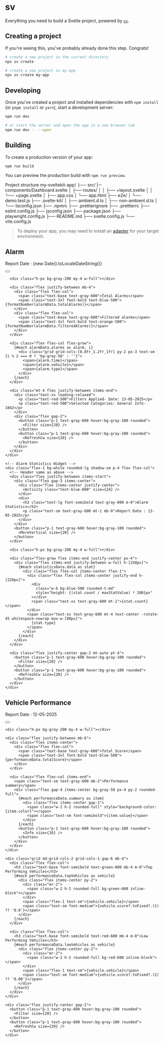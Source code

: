 # sv

Everything you need to build a Svelte project, powered by [`sv`](https://github.com/sveltejs/cli).

## Creating a project

If you're seeing this, you've probably already done this step. Congrats!

```bash
# create a new project in the current directory
npx sv create

# create a new project in my-app
npx sv create my-app
```

## Developing

Once you've created a project and installed dependencies with `npm install` (or `pnpm install` or `yarn`), start a development server:

```bash
npm run dev

# or start the server and open the app in a new browser tab
npm run dev -- --open
```

## Building

To create a production version of your app:

```bash
npm run build
```

You can preview the production build with `npm run preview`.

Project structure 
my-sveltekit-app/
├── src/
    |--components/Dashboard.svelte
│   ├── routes/
│   │   ├── +layout.svelte
│   │   └── +page.svelte 
│   ├── app.css
│   └── app.html
├── e2e/
│   └── demo.test.js
├── .svelte-kit/
│   ├── ambient.d.ts
│   ├── non-ambient.d.ts
│   └── tsconfig.json
├── .npmrc
├── .prettierignore
├── .prettierrc
├── eslint.config.js
├── jsconfig.json
├── package.json
├── playwright.config.js
├── README.md
├── svelte.config.js
└── vite.config.js

> To deploy your app, you may need to install an [adapter](https://svelte.dev/docs/kit/adapters) for your target environment.



<script>
  import { onMount } from 'svelte';
  import { MoreVertical, Filter, RefreshCw, Clock, Activity, Truck, Info } from 'lucide-svelte';
  
  let alarmData = {
    totalAlarms: 0,
    filteredAlarms: 0,
    alarms: []
  };
  
  let statisticsData = {
    data: []
  };
  
  let performanceData = {
    totalScore: 0,
    summary: {
      green: 0,
      yellow: 0,
      red: 0,
      grey: 0
    },
    topVehicles: [],
    lowVehicles: []
  };

  // Add this new variable
  let maxStatValue = 0;

  onMount(async () => {
    try {
      // Fetch alarms data
      const alarmsResponse = await fetch('/alarms_json.json');
      const alarmsJson = await alarmsResponse.json();
      
      // Process alarms data
      const { alarms } = alarmsJson;
      alarmData = {
        totalAlarms: Object.values(alarms.counts).reduce((a, b) => a + b, 0),
        filteredAlarms: alarms.alarms.length,
        alarms: alarms.alarms.map(alarm => ({
          time: alarm.createtime.split(' ')[1],
          vehicle: alarm.plate,
          type: alarm.alarmtext.trim()
        }))
      };

      // Process statistics data
      statisticsData.data = Object.entries(alarms.counts).map(([type, count]) => ({
        label: type.trim(),
        value: count
      }));

      // Calculate maxStatValue after processing statistics data
      maxStatValue = Math.max(...statisticsData.data.map(stat => stat.value));

      // Fetch vehicle performance data
      const performanceResponse = await fetch('/vehicle_performance_json.json');
      const vehicleData = await performanceResponse.json();
      
      // Process performance data
      const sortedVehicles = [...vehicleData]
        .filter(v => v.ragScore != null) // Filter out null/undefined values
        .sort((a, b) => Number(a.ragScore) - Number(b.ragScore)); // Ensure numbers for sorting
      
      const summary = vehicleData.reduce((acc, vehicle) => {
        const score = Number(vehicle.ragScore) || 0; // Convert to number, default to 0
        if (score === 0) acc.green++;
        else if (score < 3) acc.yellow++;
        else if (score > 3) acc.red++;
        else acc.grey++;
        return acc;
      }, { green: 0, yellow: 0, red: 0, grey: 0 });

      performanceData = {
        totalScore: (vehicleData
          .reduce((sum, v) => sum + (Number(v.ragScore) || 0), 0) / vehicleData.length)
          .toFixed(2),
        summary,
        topVehicles: sortedVehicles.slice(0, 5).map(v => ({
          vehicle: v.plateNo || 'Unknown',
          score: Number(v.ragScore) || 0
        })),
        lowVehicles: sortedVehicles.slice(-5).reverse().map(v => ({
          vehicle: v.plateNo || 'Unknown',
          score: Number(v.ragScore) || 0
        }))
      };
    } catch (error) {
      console.error('Error loading data:', error);
    }
  });

  function formatNumber(num) {
    return num.toString().replace(/\B(?=(\d{3})+(?!\d))/g, ",");
  }
</script>

<div class="flex flex-col gap-4 p-4 bg-gray-100 font-inter">
  <div class="flex gap-4 w-full md:flex-row flex-col">
    <!-- Alarm Widget -->
    <div class="flex-1 bg-white rounded-lg shadow-sm p-4 flex flex-col">
      <div class="flex justify-between items-start">
        <div class="flex gap-3 items-center">
          <div class="flex items-center justify-center">
            <Clock class="text-blue-800" size={24} />
          </div>
          <div>
            <h2 class="text-lg font-semibold text-gray-800 m-0">Alarm</h2>
            <p class="text-sm text-gray-600 mt-1 mb-0">Report Date : {new Date().toLocaleDateString()}</p>
          </div>
        </div>
        <button class="p-1 text-gray-600 hover:bg-gray-100 rounded">
          <MoreVertical size={20} />
        </button>
      </div>
      
      <div class="h-px bg-gray-200 my-4 w-full"></div>
      
      <div class="flex justify-between mb-4">
        <div class="flex flex-col">
          <span class="text-base text-gray-600">Total Alarms</span>
          <span class="text-3xl font-bold text-blue-500">{formatNumber(alarmData.totalAlarms)}</span>
        </div>
        <div class="flex flex-col">
          <span class="text-base text-gray-600">Filtered alarms</span>
          <span class="text-3xl font-bold text-orange-500">{formatNumber(alarmData.filteredAlarms)}</span>
        </div>
      </div>
      
      <div class="flex flex-col flex-grow">
        {#each alarmData.alarms as alarm, i}
          <div class="grid grid-cols-[0.8fr_1.2fr_1fr] py-2 px-3 text-sm {i % 2 === 0 ? 'bg-gray-50' : ''}">
            <span>{alarm.time}</span>
            <span>{alarm.vehicle}</span>
            <span>{alarm.type}</span>
          </div>
        {/each}
      </div>
      
      <div class="mt-4 flex justify-between items-end">
        <div class="text-xs leading-relaxed">
          <p class="text-red-500">Filters Applied- Date: 13-05-2025</p>
          <p class="text-red-500">Selected Categories: General Info- 1842</p>
        </div>
        <div class="flex gap-2">
          <button class="p-1 text-gray-600 hover:bg-gray-100 rounded">
            <Filter size={20} />
          </button>
          <button class="p-1 text-gray-600 hover:bg-gray-100 rounded">
            <RefreshCw size={20} />
          </button>
        </div>
      </div>
    </div>
    
    <!-- Alarm Statistics Widget -->
    <div class="flex-1 bg-white rounded-lg shadow-sm p-4 flex flex-col">
      <!-- Header same as above -->
      <div class="flex justify-between items-start">
        <div class="flex gap-3 items-center">
          <div class="flex items-center justify-center">
            <Activity class="text-blue-800" size={24} />
          </div>
          <div>
            <h2 class="text-lg font-semibold text-gray-800 m-0">Alarm Statistics</h2>
            <p class="text-sm text-gray-600 mt-1 mb-0">Report Date : 13-05-2025</p>
          </div>
        </div>
        <button class="p-1 text-gray-600 hover:bg-gray-100 rounded">
          <MoreVertical size={20} />
        </button>
      </div>
      
      <div class="h-px bg-gray-200 my-4 w-full"></div>
      
      <div class="flex-grow flex items-end justify-center px-4">
        <div class="flex items-end justify-between w-full h-[250px]">
          {#each statisticsData.data as stat}
            <div class="flex flex-col items-center flex-1">
              <div class="flex flex-col items-center justify-end h-[220px]">
                <div 
                  class="w-6 bg-blue-500 rounded-t-md" 
                  style="height: {(stat.count / maxStatValue) * 200}px"
                ></div>
                <span class="text-xs text-gray-600 mt-1">{stat.count}</span>
              </div>
              <span class="text-xs text-gray-600 mt-4 text-center -rotate-45 whitespace-nowrap max-w-[80px]">
                {stat.type}
              </span>
            </div>
          {/each}
        </div>
      </div>
      
      <div class="flex justify-center gap-2 mt-auto pt-4">
        <button class="p-1 text-gray-600 hover:bg-gray-100 rounded">
          <Filter size={20} />
        </button>
        <button class="p-1 text-gray-600 hover:bg-gray-100 rounded">
          <RefreshCw size={20} />
        </button>
      </div>
    </div>
  </div>
  
  <!-- Vehicle Performance Widget -->
  <div class="w-full bg-white rounded-lg shadow-sm p-4 flex flex-col">
    <div class="flex justify-between items-start">
      <div class="flex gap-3 items-center">
        <div class="flex items-center justify-center">
          <Truck class="text-blue-800" size={24} />
        </div>
        <div>
          <h2 class="text-lg font-semibold text-gray-800 m-0">Vehicle Performance</h2>
          <p class="text-sm text-gray-600 mt-1 mb-0">Report Date : 12-05-2025</p>
        </div>
      </div>
      <button class="p-1 text-gray-600 hover:bg-gray-100 rounded">
        <MoreVertical size={20} />
      </button>
    </div>
    
    <div class="h-px bg-gray-200 my-4 w-full"></div>
    
    <div class="flex justify-between mb-6">
      <div class="flex items-center">
        <div class="flex flex-col">
          <span class="text-base text-gray-600">Total Score</span>
          <span class="text-3xl font-bold text-blue-500">{performanceData.totalScore}</span>
        </div>
      </div>
      
      <div class="flex flex-col items-end">
        <span class="text-sm text-gray-600 mb-2">Performance summary</span>
        <div class="flex gap-4 items-center bg-gray-50 px-4 py-2 rounded-full">
          {#each performanceData.summary as item}
            <div class="flex items-center gap-1">
              <span class="w-2 h-2 rounded-full" style="background-color: {item.color}"></span>
              <span class="text-sm font-semibold">{item.value}</span>
            </div>
          {/each}
          <button class="p-1 text-gray-600 hover:bg-gray-100 rounded">
            <Info size={16} />
          </button>
        </div>
      </div>
    </div>
    
    <div class="grid md:grid-cols-2 grid-cols-1 gap-6 mb-4">
      <div class="flex flex-col">
        <h3 class="text-base font-semibold text-green-600 mb-4 m-0">Top Performing Vehicles</h3>
        {#each performanceData.topVehicles as vehicle}
          <div class="flex items-center py-2">
            <div class="mr-2">
              <span class="w-2 h-2 rounded-full bg-green-600 inline-block"></span>
            </div>
            <span class="flex-1 text-sm">{vehicle.vehicle}</span>
            <span class="text-sm font-medium">{vehicle.score?.toFixed?.(1) ?? '0.0'}</span>
          </div>
        {/each}
      </div>
      
      <div class="flex flex-col">
        <h3 class="text-base font-semibold text-red-600 mb-4 m-0">Low Performing Vehicles</h3>
        {#each performanceData.lowVehicles as vehicle}
          <div class="flex items-center py-2">
            <div class="mr-2">
              <span class="w-2 h-2 rounded-full bg-red-600 inline-block"></span>
            </div>
            <span class="flex-1 text-sm">{vehicle.vehicle}</span>
            <span class="text-sm font-medium">{vehicle.score?.toFixed?.(2) ?? '0.00'}</span>
          </div>
        {/each}
      </div>
    </div>
    
    <div class="flex justify-center gap-2">
      <button class="p-1 text-gray-600 hover:bg-gray-100 rounded">
        <Filter size={20} />
      </button>
      <button class="p-1 text-gray-600 hover:bg-gray-100 rounded">
        <RefreshCw size={20} />
      </button>
    </div>
  </div>
</div>